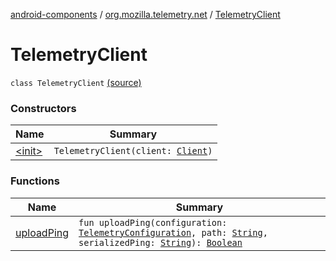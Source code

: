 [android-components](../../index.md) / [org.mozilla.telemetry.net](../index.md) / [TelemetryClient](./index.md)

# TelemetryClient

`class TelemetryClient` [(source)](https://github.com/mozilla-mobile/android-components/blob/master/components/service/telemetry/src/main/java/org/mozilla/telemetry/net/TelemetryClient.kt#L21)

### Constructors

| Name | Summary |
|---|---|
| [&lt;init&gt;](-init-.md) | `TelemetryClient(client: `[`Client`](../../mozilla.components.concept.fetch/-client/index.md)`)` |

### Functions

| Name | Summary |
|---|---|
| [uploadPing](upload-ping.md) | `fun uploadPing(configuration: `[`TelemetryConfiguration`](../../org.mozilla.telemetry.config/-telemetry-configuration/index.md)`, path: `[`String`](https://kotlinlang.org/api/latest/jvm/stdlib/kotlin/-string/index.html)`, serializedPing: `[`String`](https://kotlinlang.org/api/latest/jvm/stdlib/kotlin/-string/index.html)`): `[`Boolean`](https://kotlinlang.org/api/latest/jvm/stdlib/kotlin/-boolean/index.html) |
